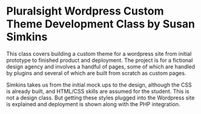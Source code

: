 # Pluralsight Wordpress Custom Theme Development Class  by Susan Simkins

This class covers building a custom theme for a wordpress site from initial prototype
to finished product and deployment.  The project is for a fictional design agency
and involves a handful of pages, some of which are handled by plugins and several of
which are built from scratch as custom pages.

Simkins takes us from the initial mock ups to the design, although the CSS is already
built, and HTML/CSS skills are assumed for the student.  This is not a design class.
But getting these styles plugged into the Wordpress site is explained and deployment
is shown along with the PHP integration.


